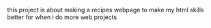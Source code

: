 this project is about making a recipes webpage to make my html skills better for when i do more web projects

